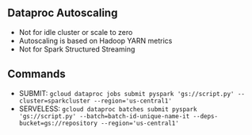 ## Dataproc Autoscaling
- Not for idle cluster or scale to zero
- Autoscaling is based on Hadoop YARN metrics
- Not for Spark Structured Streaming

## Commands
- SUBMIT: `gcloud dataproc jobs submit pyspark 'gs://script.py' --cluster=sparkcluster --region='us-central1'`
- SERVELESS: `gcloud dataproc batches submit pyspark 'gs://script.py' --batch=batch-id-unique-name-it --deps-bucket=gs://repository --region='us-central1'`